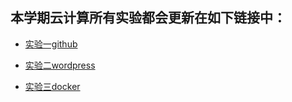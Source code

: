 ## 本学期云计算所有实验都会更新在如下链接中：

- [实验一github](https://github.com/lilili4/cloud-computing/blob/master/%E5%AE%9E%E9%AA%8C%E4%B8%80.md)
- [实验二wordpress](https://github.com/lilili4/cloud-computing/blob/master/%E5%AE%9E%E9%AA%8C2.md)


- [实验三docker](https://github.com/lilili4/cloud-scomputing/blob/master/docker实验.md)


